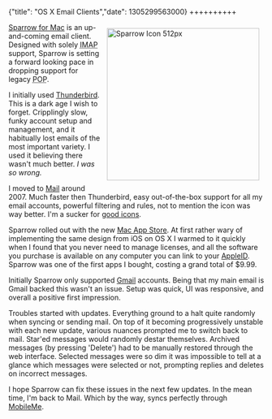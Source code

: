 {"title": "OS X Email Clients","date": 1305299563000}
++++++++++
<div style="float: right; padding: 10px;"> <img width="300px" src="http://i.imgur.com/hxfQS.png" alt="Sparrow Icon 512px" /></div>

[Sparrow for Mac](http://sparrowapp.com/) is an up-and-coming email client. Designed with solely <abbr title="Internet Mail Protocol">IMAP</abbr> support, Sparrow is setting a forward looking pace in dropping support for legacy <abbr title="Post Offic Protocol">POP</abbr>. 

I initially used [Thunderbird](http://www.mozillamessaging.com/en-US/thunderbird/). This is a dark age I wish to forget. Cripplingly slow, funky account setup and management, and it habitually lost emails of the most important variety. I used it believing there wasn't much better. *I was so wrong.*

I moved to [Mail](http://en.wikipedia.org/wiki/Mail_(application)) around 2007. Much faster then Thunderbird, easy out-of-the-box support for all my email accounts, powerful filtering and rules, not to mention the icon was way better. I'm a sucker for [good icons](http://www.zennaware.com/cornerstone/index.php).

Sparrow rolled out with the new [Mac App Store](http://www.apple.com/mac/app-store/). At first rather wary of implementing the same design from iOS on OS X I warmed to it quickly when I found that you never need to manage licenses, and all the software you purchase is available on any computer you can link to your [AppleID](http://en.wikipedia.org/wiki/Apple_ID). Sparrow was one of the first apps I bought, costing a grand total of $9.99. 

Initially Sparrow only supported [Gmail](http://en.wikipedia.org/wiki/Gmail) accounts. Being that my main email is Gmail backed this wasn't an issue. Setup was quick, UI was responsive, and overall a positive first impression.

Troubles started with updates. Everything ground to a halt quite randomly when syncing or sending mail. On top of it becoming progressively unstable with each new update, various nuances prompted me to switch back to mail. Star'ed messages would randomly destar themselves. Archived messages (by pressing 'Delete') had to be manually restored through the web interface. Selected messages were so dim it was impossible to tell at a glance which messages were selected or not, prompting replies and deletes on incorrect messages.

I hope Sparrow can fix these issues in the next few updates. In the mean time, I'm back to Mail. Which by the way, syncs perfectly through [MobileMe](http://en.wikipedia.org/wiki/MobileMe).